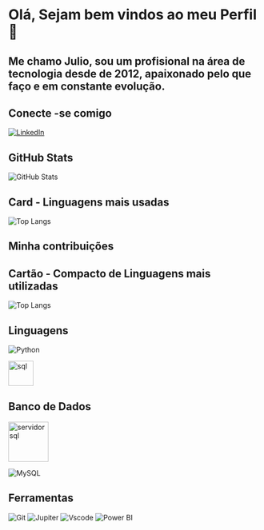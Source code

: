 # Olá, Sejam bem vindos ao meu Perfil 👋

## Me chamo Julio, sou um profisional na área de tecnologia desde de 2012, apaixonado pelo que faço e em constante evolução.


## Conecte -se comigo 

[![LinkedIn](https://img.shields.io/badge/LinkedIn-0077B5?style=for-the-badge&logo=linkedin&logoColor=white)](linkedin.com/in/julio-santana-0b735236)


## GitHub Stats
![GitHub Stats](https://github-readme-stats.vercel.app/api?username=arel18/Julio&theme=transparent&bg_color=000&border_color=30A3DC&show_icons=true&icon_color=30A3DC&title_color=E94D5F&text_color=FFF)

## Card - Linguagens mais usadas 

![Top Langs](https://github-readme-stats-git-masterrstaa-rickstaa.vercel.app/api/top-langs/?username=arel18&bg_color=000&border_color=30A3DC&title_color=E94D5F&text_color=FFF)

## Minha contribuições

## Cartão - Compacto de Linguagens mais utilizadas

![Top Langs](https://github-readme-stats-git-masterrstaa-rickstaa.vercel.app/api/top-langs/?username=arel18&layout=compact&bg_color=000&border_color=30A3DC&title_color=E94D5F&text_color=FFF)

## Linguagens 
![Python](https://img.shields.io/badge/python-3670A0?style=for-the-badge&logo=python&logoColor=ffdd54)

<img src="https://cdn-icons-png.flaticon.com/128/2772/2772123.png" loading="lazy" alt="sql " title="sql " width="50" height="50">

## Banco de Dados 
<img src="https://cdn-icons-png.flaticon.com/128/5968/5968364.png" loading="lazy" alt="servidor sql " title="servidor sql " width="80" height="80">

![MySQL](https://img.shields.io/badge/MySQL-00000F?style=for-the-badge&logo=mysql&logoColor=white)


## Ferramentas 
![Git](https://img.shields.io/badge/GIT-E44C30?style=for-the-badge&logo=git&logoColor=white)
![Jupiter](https://img.shields.io/badge/Jupyter%20-696969?style=for-the-badge&logo=Jupyter&logoColor=Jupyter)
![Vscode](https://img.shields.io/badge/Vscode-007ACC?style=for-the-badge&logo=visual-studio-code&logoColor=white)
![Power BI](https://img.shields.io/badge/PowerBI-f3cf18?style=for-the-badge&logo=Power-BI-code&logoColor=#ffff00)




